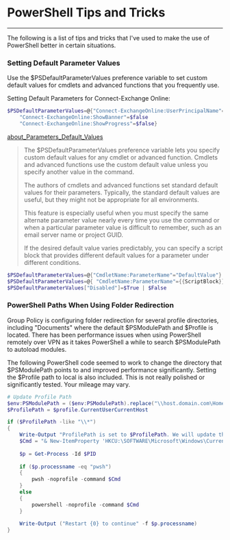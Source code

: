 # PowerShell Tips and Tricks
---
The following is a list of tips and tricks that I've used to make the use of PowerShell better in certain situations. 

### Setting Default Parameter Values
Use the $PSDefaultParameterValues preference variable to set custom default values for cmdlets and advanced functions that you frequently use.

Setting Default Parameters for Connect-Exchange Online:
```powershell
$PSDefaultParameterValues=@{"Connect-ExchangeOnline:UserPrincipalName"="username@domainname.com"
    "Connect-ExchangeOnline:ShowBanner"=$false
    "Connect-ExchangeOnline:ShowProgress"=$false}
```

[about_Parameters_Default_Values](https://learn.microsoft.com/en-us/powershell/module/microsoft.powershell.core/about/about_parameters_default_values?view=powershell-7.4)
>The $PSDefaultParameterValues preference variable lets you specify custom default values for any cmdlet or advanced function. Cmdlets and advanced functions use the custom default value unless you specify another value in the command.
>
>The authors of cmdlets and advanced functions set standard default values for their parameters. Typically, the standard default values are useful, but they might not be appropriate for all environments.
>
>This feature is especially useful when you must specify the same alternate parameter value nearly every time you use the command or when a particular parameter value is difficult to remember, such as an email server name or project GUID.
>
>If the desired default value varies predictably, you can specify a script block that provides different default values for a parameter under different conditions.

```powershell
$PSDefaultParameterValues=@{"CmdletName:ParameterName"="DefaultValue"}
$PSDefaultParameterValues=@{ "CmdletName:ParameterName"={{ScriptBlock}} }
$PSDefaultParameterValues["Disabled"]=$True | $False
```

### PowerShell Paths When Using Folder Redirection
Group Policy is configuring folder redirection for several profile directories, including "Documents" where the default $PSModulePath and $Profile is located.  There has been performance issues when using PowerShell remotely over VPN as it takes PowerShell a while to search $PSModulePath to autoload modules. 

The following PowerShell code seemed to work to change the directory that $PSModulePath points to and improved performance significantly. Setting the $Profile path to local is also included. This is not really polished or significantly tested. Your mileage may vary. 

```powershell
# Update Profile Path
$env:PSModulePath = ($env:PSModulePath).replace("\\host.domain.com\Home\UserName\Documents\PowerShell\Modules","C:\Users\UserName\Documents\PowerShell\Modules")
$ProfilePath = $profile.CurrentUserCurrentHost

if ($ProfilePath -like "\\*")
{
	Write-Output "ProfilePath is set to $ProfilePath. We will update this to your local profile"
	$Cmd = "& New-ItemProperty 'HKCU:\SOFTWARE\Microsoft\Windows\CurrentVersion\Explorer\User Shell Folders' Personal -Value '%USERPROFILE%\Documents' -Type ExpandString -Force"
	
	$p = Get-Process -Id $PID
	
	if ($p.processname -eq "pwsh")
	{
		pwsh -noprofile -command $Cmd
	}
	else
	{
		powershell -noprofile -command $Cmd
	}
	
	Write-Output ("Restart {0} to continue" -f $p.processname)
}
```